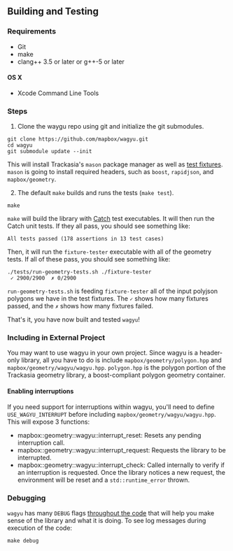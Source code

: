 ## Building and Testing

### Requirements

* Git
* make
* clang++ 3.5 or later or g++-5 or later

#### OS X

* Xcode Command Line Tools

### Steps

1. Clone the waygu repo using git and initialize the git submodules.

```
git clone https://github.com/mapbox/wagyu.git
cd wagyu
git submodule update --init
```

This will install Trackasia's `mason` package manager as well as [test fixtures](https://github.com/mapnik/geometry-test-data). `mason` is going to install required headers, such as `boost`, `rapidjson`, and `mapbox/geometry`.

2. The default `make` builds and runs the tests (`make test`).

```
make
```

`make` will build the library with [Catch](https://github.com/philsquared/Catch) test executables. It will then run the Catch unit tests. If they all pass, you should see something like:

```
All tests passed (178 assertions in 13 test cases)
```

Then, it will run the `fixture-tester` executable with all of the geometry tests. If all of these pass, you should see something like:

```
./tests/run-geometry-tests.sh ./fixture-tester
 ✓ 2900/2900  ✗ 0/2900
```

 `run-geometry-tests.sh` is feeding `fixture-tester` all of the input polyjson polygons we have in the test fixtures. The `✓` shows how many fixtures passed, and the `✗` shows how many fixtures failed.

 That's it, you have now built and tested `wagyu`!

### Including in External Project

You may want to use wagyu in your own project. Since wagyu is a header-only library, all you have to do is include `mapbox/geometry/polygon.hpp` and `mapbox/geometry/wagyu/wagyu.hpp`. `polygon.hpp` is the polygon portion of the Trackasia geometry library, a boost-compliant polygon geometry container.

#### Enabling interruptions

If you need support for interruptions within wagyu, you'll need to define `USE_WAGYU_INTERRUPT` before including `mapbox/geometry/wagyu/wagyu.hpp`. This will expose 3 functions:
  - mapbox::geometry::wagyu::interrupt_reset: Resets any pending interruption call.
  - mapbox::geometry::wagyu::interrupt_request: Requests the library to be interrupted.
  - mapbox::geometry::wagyu::interrupt_check: Called internally to verify if an interruption is requested. Once the library notices a new request, the environment will be reset and a `std::runtime_error` thrown.

### Debugging

`wagyu` has many `DEBUG` flags [throughout the code](https://github.com/mapbox/wagyu/blob/79d85c720c8fb9ab37d0b677ccf12f83d1015ad7/include/mapbox/geometry/wagyu/local_minimum.hpp#L56-L113) that will help you make sense of the library and what it is doing. To see log messages during execution of the code:

```
make debug
```

